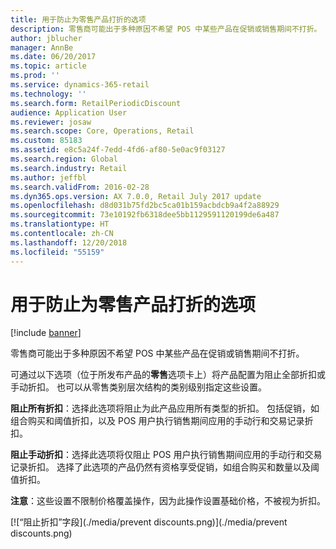 ```yaml
---
title: 用于防止为零售产品打折的选项
description: 零售商可能出于多种原因不希望 POS 中某些产品在促销或销售期间不打折。
author: jblucher
manager: AnnBe
ms.date: 06/20/2017
ms.topic: article
ms.prod: ''
ms.service: dynamics-365-retail
ms.technology: ''
ms.search.form: RetailPeriodicDiscount
audience: Application User
ms.reviewer: josaw
ms.search.scope: Core, Operations, Retail
ms.custom: 85183
ms.assetid: e8c5a24f-7edd-4fd6-af80-5e0ac9f03127
ms.search.region: Global
ms.search.industry: Retail
ms.author: jeffbl
ms.search.validFrom: 2016-02-28
ms.dyn365.ops.version: AX 7.0.0, Retail July 2017 update
ms.openlocfilehash: d8d031b75fd2bc5ca01b159acbdcb9a4f2a88929
ms.sourcegitcommit: 73e10192fb6318dee5bb1129591120199de6a487
ms.translationtype: HT
ms.contentlocale: zh-CN
ms.lasthandoff: 12/20/2018
ms.locfileid: "55159"
---
```

# <a name="options-for-preventing-discounts-for-retail-products"></a>用于防止为零售产品打折的选项

[!include [banner](includes/banner.md)]

零售商可能出于多种原因不希望 POS 中某些产品在促销或销售期间不打折。

可通过以下选项（位于所发布产品的**零售**选项卡上）将产品配置为阻止全部折扣或手动折扣。 也可以从零售类别层次结构的类别级别指定这些设置。

**阻止所有折扣**：选择此选项将阻止为此产品应用所有类型的折扣。 包括促销，如组合购买和阈值折扣，以及 POS 用户执行销售期间应用的手动行和交易记录折扣。

**阻止手动折扣**：选择此选项将仅阻止 POS 用户执行销售期间应用的手动行和交易记录折扣。 选择了此选项的产品仍然有资格享受促销，如组合购买和数量以及阈值折扣。

**注意**：这些设置不限制价格覆盖操作，因为此操作设置基础价格，不被视为折扣。  

[![“阻止折扣”字段](./media/prevent discounts.png)](./media/prevent discounts.png)
